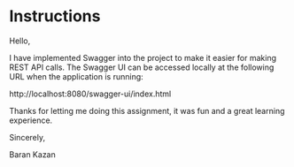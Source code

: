 # Instructions


Hello,

I have implemented Swagger into the project to make it easier for making REST API calls. 
The Swagger UI can be accessed locally at the following URL when the application is running:

http://localhost:8080/swagger-ui/index.html

Thanks for letting me doing this assignment, it was fun and a great learning experience.

Sincerely,

Baran Kazan